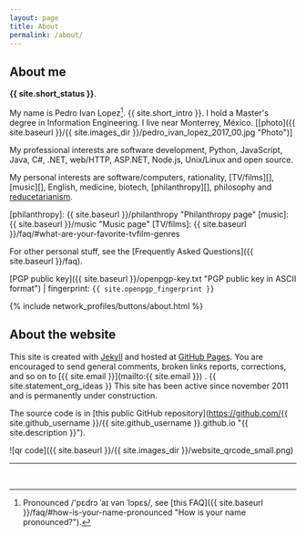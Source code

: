 ```yaml
---
layout: page
title: About
permalink: /about/
---
```


## About me ###########################################################

**{{ site.short_status }}**.

My name is Pedro Ivan Lopez[^1].  {{ site.short_intro }}. I hold a Master's
degree in Information Engineering. I live near Monterrey, México.
[[photo]({{ site.baseurl }}/{{ site.images_dir }}/pedro_ivan_lopez_2017_00.jpg "Photo")]

[^1]: Pronounced /'pɛdrɔ ˈaɪ vən ˈlɔpɛs/, see [this FAQ]({{ site.baseurl }}/faq/#how-is-your-name-pronounced "How is your name pronounced?").

My professional interests are software development, Python, JavaScript, Java,
C#, .NET, web/HTTP, ASP.NET, Node.js, Unix/Linux and open source.

My personal interests are software/computers, rationality, [TV/films][],
[music][], English, medicine, biotech, [philanthropy][], philosophy and
[reducetarianism][].

[reducetarianism]: http://reducetarian.org "Aspire to eat less meat? Then you're a Reducetarian!"
[philanthropy]: {{ site.baseurl }}/philanthropy "Philanthropy page"
[music]: {{ site.baseurl }}/music "Music page"
[TV/films]: {{ site.baseurl }}/faq/#what-are-your-favorite-tvfilm-genres

For other personal stuff, see the
[Frequently Asked Questions]({{ site.baseurl }}/faq).

[PGP public key]({{ site.baseurl }}/openpgp-key.txt "PGP public key in ASCII
format") | fingerprint: `{{ site.openpgp_fingerprint }}`

{% include network_profiles/buttons/about.html %}

## About the website ##################################################

This site is created with [Jekyll](http://jekyllrb.com) and hosted at
[GitHub Pages](https://pages.github.com). You are encouraged to send general
comments, broken links reports, corrections, and so on to
[{{ site.email }}](mailto:{{ site.email }}) .  {{ site.statement_org_ideas }}
This site has been active since november 2011 and is permanently under construction.

The source code is in
[this public GitHub repository](https://github.com/{{ site.github_username }}/{{ site.github_username }}.github.io "{{ site.description }}").

![qr code]({{ site.baseurl }}/{{ site.images_dir }}/website_qrcode_small.png)

---
<br/>
